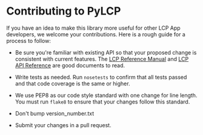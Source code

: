 Contributing to PyLCP
=====================

If you have an idea to make this library more useful for other LCP App developers, we
welcome your contributions. Here is a rough guide for a process to follow:

* Be sure you're familiar with existing API so that your proposed change is consistent
with current features. The [LCP Reference
Manual](http://points.github.io/Loyalty-Commerce-Platform/?doc=reference-manual) and [LCP API
Reference](http://points.github.io/Loyalty-Commerce-Platform/?doc=api-reference) are good
documents to read.

* Write tests as needed. Run `nosetests` to confirm that all tests passed and that
code coverage is the same or higher.

* We use PEP8 as our code style standard with one change for line length. You
must run `flake8` to ensure that your changes follow this standard.

* Don't bump version_number.txt

* Submit your changes in a pull request. 


